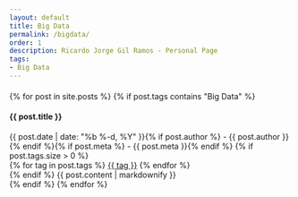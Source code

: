 ```yaml
---
layout: default
title: Big Data
permalink: /bigdata/
order: 1
description: Ricardo Jorge Gil Ramos - Personal Page
tags:
- Big Data
---
```

<div id="center-body" class="wrap">
  <div id="{{page.permalink | replace:'/', ''}}-page" class="content-body" style="margin:20px 0px">
    <!--<h2><i class="fa fa-warning fa-lg"></i> Big Data: You are in the Big Data area.</h2>-->
    {% for post in site.posts %}
      {% if post.tags contains "Big Data" %}
      <article class="blog-post">
        <div class="row entry">
          <div class="col-sm-1 scrollimation fade-up in">
            <div id="{{ post.entry }}" class="media">
              <div style="overflow: hidden" class="media-body">
                <h4>{{ post.title }}</h4>
                <time datetime="{{ post.date | date: "%F" }}">{{ post.date | date: "%b %-d, %Y" }}{% if post.author %} - {{ post.author }}{% endif %}{% if post.meta %} - {{ post.meta }}{% endif %}</time>
                {% if post.tags.size > 0 %}
                  <!--<ul class="post-tags">
                    {% for tag in post.tags %}
                      <li><a href="{{ site.baseurl }}/tags/#{{ tag }}-ref">#{{ tag }}</a></li>
                    {% endfor %}
                  </ul>-->
                  <div class="post-taglist">
                    {% for tag in post.tags %}
                      <a href="{{ site.baseurl }}/tags/#{{ tag }}-ref" class="post-tag">{{ tag }}</a>
                    {% endfor %}
                  </div>
                {% endif %}
                {{ post.content | markdownify }}
              </div>
            </div>
          </div>
        </div>
      </article>
      {% endif %}
    {% endfor %}
  </div>
</div>

